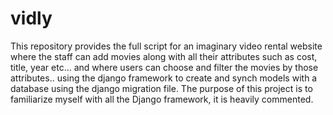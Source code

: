 # vidly
This repository provides the full script for an imaginary video rental website
where the staff can add movies along with all their attributes such as cost, title, year etc...
and where users can choose and filter the movies by those attributes.. using the django framework to create and synch models with a database using the django migration file.
The purpose of this project is to familiarize myself with all the Django framework, it is heavily commented.
